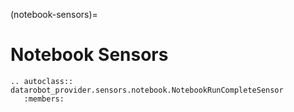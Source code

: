 (notebook-sensors)=

# Notebook Sensors

```{eval-rst}
.. autoclass:: datarobot_provider.sensors.notebook.NotebookRunCompleteSensor
   :members:
```

